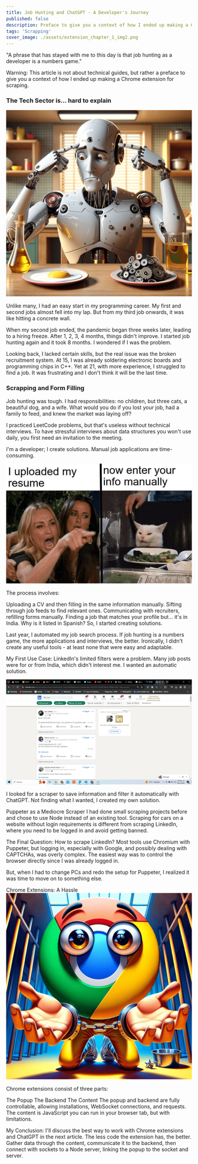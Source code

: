 ```yaml
---
title: Job Hunting and ChatGPT - A Developer's Journey 
published: false
description: Preface to give you a context of how I ended up making a Chrome extension for scraping
tags: 'Scrapping'
cover_image: ./assets/extension_chapter_1_img2.png
---
```


"A phrase that has stayed with me to this day is that job hunting as a developer is a numbers game."

Warning: This article is not about technical guides, but rather a preface to give you a context of how I ended up making a Chrome extension for scraping.

### The Tech Sector is... hard to explain
![extension_chapter_1_img1.png](./assets/extension_chapter_1_img1.png)

Unlike many, I had an easy start in my programming career. My first and second jobs almost fell into my lap. But from my third job onwards, it was like hitting a concrete wall.

When my second job ended, the pandemic began three weeks later, leading to a hiring freeze. After 1, 2, 3, 4 months, things didn't improve. I started job hunting again and it took 8 months. I wondered if I was the problem.

Looking back, I lacked certain skills, but the real issue was the broken recruitment system. At 15, I was already soldering electronic boards and programming chips in C++. Yet at 21, with more experience, I struggled to find a job. It was frustrating and I don't think it will be the last time.

### Scrapping and Form Filling
Job hunting was tough. I had responsibilities: no children, but three cats, a beautiful dog, and a wife. What would you do if you lost your job, had a family to feed, and knew the market was laying off?

I practiced LeetCode problems, but that's useless without technical interviews. To have stressful interviews about data structures you won't use daily, you first need an invitation to the meeting.

I'm a developer; I create solutions. Manual job applications are time-consuming.

![extension_chapter_1_img2.png](./assets/extension_chapter_1_img2.png)

The process involves:

Uploading a CV and then filling in the same information manually.
Sifting through job feeds to find relevant ones.
Communicating with recruiters, refilling forms manually.
Finding a job that matches your profile but... it's in India. Why is it listed in Spanish?
So, I started creating solutions.

Last year, I automated my job search process. If job hunting is a numbers game, the more applications and interviews, the better. Ironically, I didn't create any useful tools - at least none that were easy and adaptable.

My First Use Case: LinkedIn's limited filters were a problem. Many job posts were for or from India, which didn't interest me. I wanted an automatic solution.

![extension_chapter_1_img4.png](./assets/extension_chapter_1_img4.png)

I looked for a scraper to save information and filter it automatically with ChatGPT. Not finding what I wanted, I created my own solution.

Puppeter as a Mediocre Scraper
I had done small scraping projects before and chose to use Node instead of an existing tool. Scraping for cars on a website without login requirements is different from scraping LinkedIn, where you need to be logged in and avoid getting banned.

The Final Question: How to scrape LinkedIn? Most tools use Chromium with Puppeter, but logging in, especially with Google, and possibly dealing with CAPTCHAs, was overly complex. The easiest way was to control the browser directly since I was already logged in.

But, when I had to change PCs and redo the setup for Puppeter, I realized it was time to move on to something else.

Chrome Extensions: A Hassle
![extension_chapter_1_img3.png](./assets/extension_chapter_1_img3.png)

Chrome extensions consist of three parts:

The Popup
The Backend
The Content
The popup and backend are fully controllable, allowing installations, WebSocket connections, and requests. The content is JavaScript you can run in your browser tab, but with limitations.

My Conclusion: I'll discuss the best way to work with Chrome extensions and ChatGPT in the next article. The less code the extension has, the better. Gather data through the content, communicate it to the backend, then connect with sockets to a Node server, linking the popup to the socket and server.